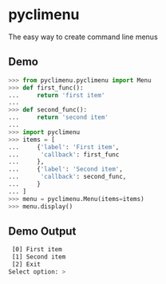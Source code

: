 # pyclimenu
The easy way to create command line menus


## Demo
```python
>>> from pyclimenu.pyclimenu import Menu
>>> def first_func():
...     return 'first item'
... 
>>> def second_func():
...     return 'second item'
...
>>> import pyclimenu
>>> items = [
...     {'label': 'First item',
...      'callback': first_func
...     },
...     {'label': 'Second item',
...      'callback': second_func,
...     }
... ]
>>> menu = pyclimenu.Menu(items=items)
>>> menu.display()
```
## Demo Output
```bash
 [0] First item
 [1] Second item
 [2] Exit
Select option: > 
```
